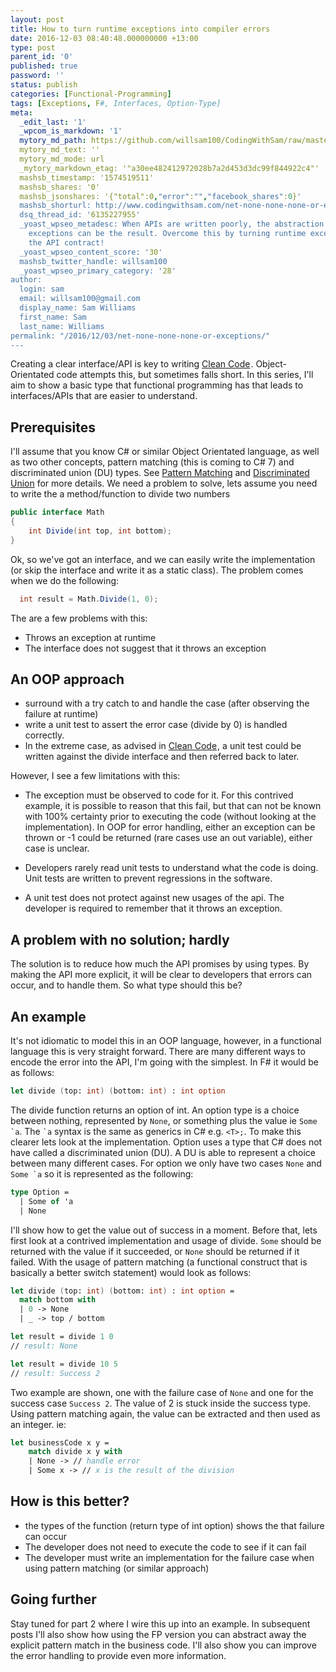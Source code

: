 ```yaml
---
layout: post
title: How to turn runtime exceptions into compiler errors
date: 2016-12-03 08:40:48.000000000 +13:00
type: post
parent_id: '0'
published: true
password: ''
status: publish
categories: [Functional-Programming]
tags: [Exceptions, F#, Interfaces, Option-Type]
meta:
  _edit_last: '1'
  _wpcom_is_markdown: '1'
  mytory_md_path: https://github.com/willsam100/CodingWithSam/raw/master/Option%20type%20-%20part%201
  mytory_md_text: ''
  mytory_md_mode: url
  _mytory_markdown_etag: '"a30ee482412972028b7a2d453d3dc99f844922c4"'
  mashsb_timestamp: '1574519511'
  mashsb_shares: '0'
  mashsb_jsonshares: '{"total":0,"error":"","facebook_shares":0}'
  mashsb_shorturl: http://www.codingwithsam.com/net-none-none-none-or-exceptions/
  dsq_thread_id: '6135227955'
  _yoast_wpseo_metadesc: When APIs are written poorly, the abstraction leaks.Runtime
    exceptions can be the result. Overcome this by turning runtime exceptions into
    the API contract!
  _yoast_wpseo_content_score: '30'
  mashsb_twitter_handle: willsam100
  _yoast_wpseo_primary_category: '28'
author:
  login: sam
  email: willsam100@gmail.com
  display_name: Sam Williams
  first_name: Sam
  last_name: Williams
permalink: "/2016/12/03/net-none-none-none-or-exceptions/"
---
```


Creating a clear interface/API is key to writing <a href="https://www.amazon.com/gp/product/0132350882/ref=as_li_tl?ie=UTF8&amp;camp=1789&amp;creative=9325&amp;creativeASIN=0132350882&amp;linkCode=as2&amp;tag=codingwithsam-20&amp;linkId=4a9afb03ee2cebd83bec7e5f2b1abdc2" target="_blank" rel="noopener">Clean Code</a><img style="border: none !important; margin: 0px !important;" src="{{ site.baseurl }}/assets/img/ir?t=codingwithsam-20&amp;l=am2&amp;o=1&amp;a=0132350882" alt="" width="1" height="1" border="0" />. Object-Orientated code attempts this, but sometimes falls short. In this series, I'll aim to show a basic type that functional programming has that leads to interfaces/APIs that are easier to understand.

## Prerequisites

I'll assume that you know C# or similar Object Orientated language, as well as two other concepts, pattern matching (this is coming to C# 7) and discriminated union (DU) types. See <a href="https://fsharpforfunandprofit.com/posts/match-expression/">Pattern Matching</a> and <a href="https://fsharpforfunandprofit.com/posts/discriminated-unions/">Discriminated Union</a> for more details.
We need a problem to solve, lets assume you need to write the a method/function to divide two numbers
```csharp    
public interface Math
{
    int Divide(int top, int bottom);
}
```
Ok, so we've got an interface, and we can easily write the implementation (or skip the interface and write it as a static class). The problem comes when we do the following:
```csharp
  int result = Math.Divide(1, 0);
```
The are a few problems with this:
- Throws an exception at runtime
- The interface does not suggest that it throws an exception


## An OOP approach
- surround with a try catch to and handle the case (after observing the failure at runtime)
- write a unit test to assert the error case (divide by 0) is handled correctly.
- In the extreme case, as advised in <a href="https://www.amazon.com/gp/product/0132350882/ref=as_li_tl?ie=UTF8&amp;camp=1789&amp;creative=9325&amp;creativeASIN=0132350882&amp;linkCode=as2&amp;tag=codingwithsam-20&amp;linkId=4a9afb03ee2cebd83bec7e5f2b1abdc2" target="_blank" rel="noopener">Clean Code</a><img style="border: none !important; margin: 0px !important;" src="{{ site.baseurl }}/assets/img/ir?t=codingwithsam-20&amp;l=am2&amp;o=1&amp;a=0132350882" alt="" width="1" height="1" border="0" />, a unit test could be written against the divide interface and then referred back to later.

However, I see a few limitations with this:
- The exception must be observed to code for it. For this contrived example, it is possible to reason that this fail, but that can not be known with 100% certainty prior to executing the code (without looking at the implementation). In OOP for error handling, either an exception can be thrown or -1 could be returned (rare cases use an out variable), either case is unclear.

- Developers rarely read unit tests to understand what the code is doing. Unit tests are written to prevent regressions in the software.
- A unit test does not protect against new usages of the api. The developer is required to remember that it throws an exception.


## A problem with no solution; hardly
The solution is to reduce how much the API promises by using types. By making the API more explicit, it will be clear to developers that errors can occur, and to handle them. So what type should this be?

## An example
It's not idiomatic to model this in an OOP language, however, in a functional language this is very straight forward. There are many different ways to encode the error into the API, I'm going with the simplest. In F# it would be as follows:
```fsharp
let divide (top: int) (bottom: int) : int option 
```
The divide function returns an option of int. An option type is a choice between nothing, represented by ```None```, or something plus the value ie ```Some `a```. The ``` `a ``` syntax is the same as generics in C# e.g. ```<T>;```. To make this clearer lets look at the implementation.
Option uses a type that C# does not have called a discriminated union (DU). A DU is able to represent a choice between many different cases. For option we only have two cases ```None``` and ```Some `a``` so it is represented as the following:
```fsharp
type Option = 
  | Some of 'a
  | None
```

I'll show how to get the value out of success in a moment. Before that, lets first look at a contrived implementation and usage of divide. ```Some``` should be returned with the value if it succeeded, or ```None``` should be returned if it failed. With the usage of pattern matching (a functional construct that is basically a better switch statement) would look as follows:
```fsharp
let divide (top: int) (bottom: int) : int option = 
  match bottom with 
  | 0 -> None
  | _ -> top / bottom

let result = divide 1 0 
// result: None

let result = divide 10 5 
// result: Success 2
```

Two example are shown, one with the failure case of ```None``` and one for the success case ```Success 2```. The value of 2 is stuck inside the success type. Using pattern matching again, the value can be extracted and then used as an integer. ie:
```fsharp
let businessCode x y =  
    match divide x y with 
    | None -> // handle error
    | Some x -> // x is the result of the division
```

## How is this better?
- the types of the function (return type of int option) shows the that failure can occur
- The developer does not need to execute the code to see if it can fail
- The developer must write an implementation for the failure case when using pattern matching (or similar approach)


## Going further
Stay tuned for part 2 where I wire this up into an example. In subsequent posts I'll also show how using the FP version you can abstract away the explicit pattern match in the business code. I'll also show you can improve the error handling to provide even more information.
